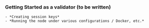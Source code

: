 ### Getting Started as a validator (to be written)
    - *Creating session keys*
    - *Running the node under various configurations / Docker, etc.*